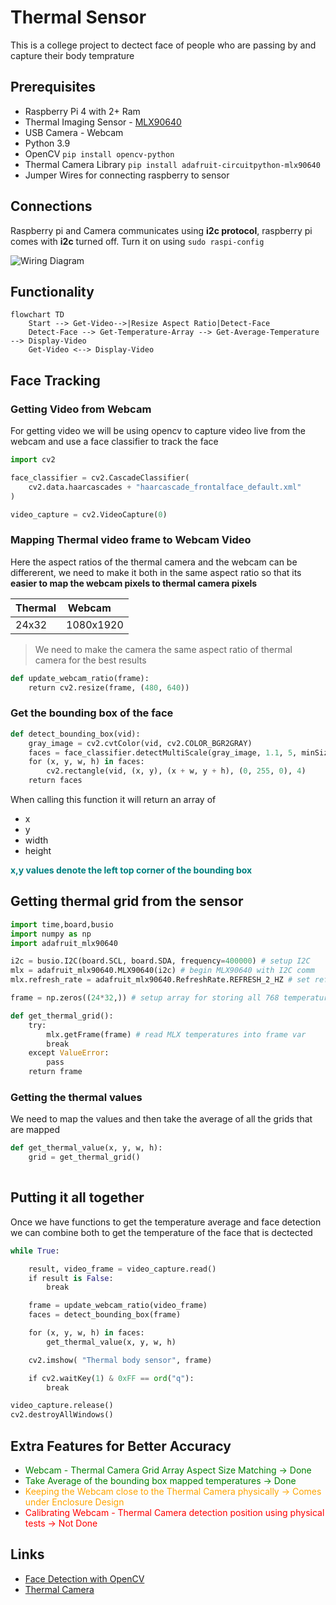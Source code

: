 # Thermal Sensor

This is a college project to dectect face of people who are passing by and capture their body temprature

## Prerequisites

- Raspberry Pi 4 with 2+ Ram
- Thermal Imaging Sensor - [MLX90640](https://robu.in/product/waveshare-mlx90640-ir-array-thermal-imaging-camera-32x24-pixels-110-fov/)
- USB Camera - Webcam
- Python 3.9
- OpenCV `pip install opencv-python`
- Thermal Camera Library `pip install adafruit-circuitpython-mlx90640`
- Jumper Wires for connecting raspberry to sensor

## Connections

Raspberry pi and Camera communicates using **i2c protocol**, raspberry pi comes with **i2c** turned off. Turn it on using `sudo raspi-config`

![Wiring Diagram](https://images.squarespace-cdn.com/content/v1/59b037304c0dbfb092fbe894/1591731759228-C66M7BWPEH5KPK3UYZ9A/mlx90640_rpi_wiring_diagram_w_table.png?format=1500w)

<!-- | Raspberry Pi Pin | Camera Pin | -->
<!-- | ---------------- | ---------- | -->
<!-- | 3.3v             | 3-6v       | -->
<!-- | SDA              | SDA        | -->
<!-- | SCL              | SCL        | -->
<!-- | GND              | GND        | -->

## Functionality

```mermaid
flowchart TD
    Start --> Get-Video-->|Resize Aspect Ratio|Detect-Face
    Detect-Face --> Get-Temperature-Array --> Get-Average-Temperature --> Display-Video
    Get-Video <--> Display-Video
```

## Face Tracking

### Getting Video from Webcam

For getting video we will be using opencv to capture video live from the webcam and use a face classifier to track the face

```python
import cv2

face_classifier = cv2.CascadeClassifier(
    cv2.data.haarcascades + "haarcascade_frontalface_default.xml"
)

video_capture = cv2.VideoCapture(0)
```

### Mapping Thermal video frame to Webcam Video

Here the aspect ratios of the thermal camera and the webcam can be differerent,
we need to make it both in the same aspect ratio so that its **easier to map the webcam pixels to thermal camera pixels**

| Thermal | Webcam    |
| ------- | --------- |
| 24x32   | 1080x1920 |

> We need to make the camera the same aspect ratio of thermal camera for the best results

```python
def update_webcam_ratio(frame):
    return cv2.resize(frame, (480, 640))
```

### Get the bounding box of the face

```python
def detect_bounding_box(vid):
    gray_image = cv2.cvtColor(vid, cv2.COLOR_BGR2GRAY)
    faces = face_classifier.detectMultiScale(gray_image, 1.1, 5, minSize=(40, 40))
    for (x, y, w, h) in faces:
        cv2.rectangle(vid, (x, y), (x + w, y + h), (0, 255, 0), 4)
    return faces
```

When calling this function it will return an array of

- x
- y
- width
- height

**<span style="color:teal"> x,y values denote the left top corner of the bounding box </span>**

## Getting thermal grid from the sensor

```python
import time,board,busio
import numpy as np
import adafruit_mlx90640

i2c = busio.I2C(board.SCL, board.SDA, frequency=400000) # setup I2C
mlx = adafruit_mlx90640.MLX90640(i2c) # begin MLX90640 with I2C comm
mlx.refresh_rate = adafruit_mlx90640.RefreshRate.REFRESH_2_HZ # set refresh rate

frame = np.zeros((24*32,)) # setup array for storing all 768 temperatures

def get_thermal_grid():
    try:
        mlx.getFrame(frame) # read MLX temperatures into frame var
        break
    except ValueError:
        pass
    return frame
```

### Getting the thermal values

We need to map the values and then take the average of all the grids that are mapped

```python
def get_thermal_value(x, y, w, h):
    grid = get_thermal_grid()
    
```

## Putting it all together

Once we have functions to get the temperature average and face detection we can combine both to get the temperature of the face that is dectected

```python
while True:

    result, video_frame = video_capture.read()
    if result is False:
        break

    frame = update_webcam_ratio(video_frame)
    faces = detect_bounding_box(frame)

    for (x, y, w, h) in faces:
        get_thermal_value(x, y, w, h)

    cv2.imshow( "Thermal body sensor", frame)

    if cv2.waitKey(1) & 0xFF == ord("q"):
        break

video_capture.release()
cv2.destroyAllWindows()
```

## Extra Features for Better Accuracy

- <span style="color:green">Webcam - Thermal Camera Grid Array Aspect Size Matching &rarr; Done</span>
- <span style="color:green">Take Average of the bounding box mapped temperatures &rarr; Done</span>
- <span style="color:orange">Keeping the Webcam close to the Thermal Camera physically &rarr; Comes under Enclosure Design</span>
- <span style="color:red">Calibrating Webcam - Thermal Camera detection position using physical tests &rarr; Not Done</span>

## Links

- [Face Detection with OpenCV](https://www.datacamp.com/tutorial/face-detection-python-opencv)
- [Thermal Camera](https://makersportal.com/blog/2020/6/8/high-resolution-thermal-camera-with-raspberry-pi-and-mlx90640)
